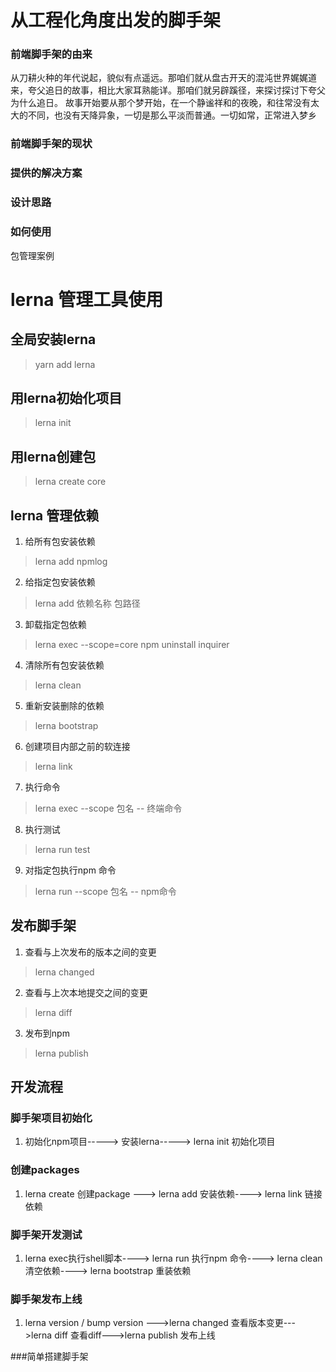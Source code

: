# 从工程化角度出发的脚手架
### 前端脚手架的由来
从刀耕火种的年代说起，貌似有点遥远。那咱们就从盘古开天的混沌世界娓娓道来，夸父追日的故事，相比大家耳熟能详。那咱们就另辟蹊径，来探讨探讨下夸父为什么追日。
故事开始要从那个梦开始，在一个静谧祥和的夜晚，和往常没有太大的不同，也没有天降异象，一切是那么平淡而普通。一切如常，正常进入梦乡
### 前端脚手架的现状

### 提供的解决方案

### 设计思路

### 如何使用

包管理案例
# lerna 管理工具使用

## 全局安装lerna
> yarn add lerna

## 用lerna初始化项目
> lerna init

## 用lerna创建包

> lerna create core

## lerna 管理依赖
1. 给所有包安装依赖
> lerna add npmlog
2. 给指定包安装依赖
> lerna add 依赖名称 包路径
3. 卸载指定包依赖
> lerna exec --scope=core  npm uninstall inquirer
4. 清除所有包安装依赖
> lerna clean

5. 重新安装删除的依赖
> lerna bootstrap
6. 创建项目内部之前的软连接
> lerna link

7. 执行命令
> lerna exec --scope 包名 -- 终端命令

8. 执行测试
> lerna run test

9. 对指定包执行npm 命令
> lerna run --scope 包名 -- npm命令
## 发布脚手架

1. 查看与上次发布的版本之间的变更
> lerna changed
2. 查看与上次本地提交之间的变更
> lerna diff

3. 发布到npm
> lerna publish

## 开发流程

### 脚手架项目初始化
1. 初始化npm项目-----> 安装lerna-----> lerna init 初始化项目
### 创建packages
1. lerna create 创建package ---> lerna add 安装依赖----> lerna link 链接依赖
### 脚手架开发测试
1. lerna exec执行shell脚本----> lerna run 执行npm 命令----> lerna clean 清空依赖----> lerna bootstrap 重装依赖

### 脚手架发布上线
1. lerna version / bump version --->lerna changed 查看版本变更--->lerna diff 查看diff--->lerna publish 发布上线

###简单搭建脚手架


